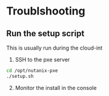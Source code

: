 # Troublshooting

## Run the setup script

This is usually run during the cloud-int

1. SSH to the pxe server

```bash
cd /opt/nutanix-pxe
./setup.sh
```

2. Monitor the install in the console
